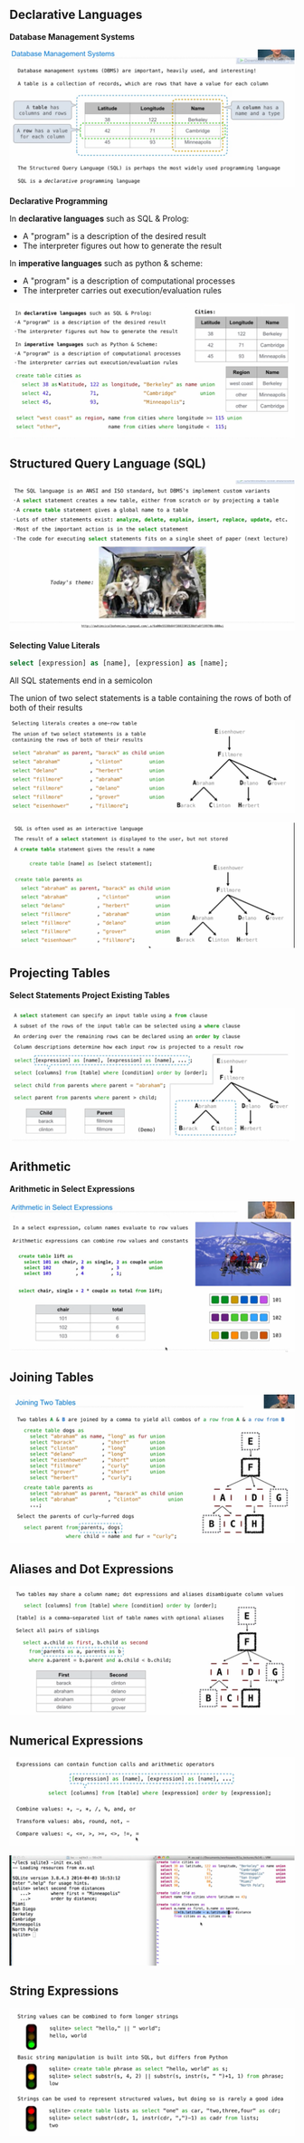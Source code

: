 ## Declarative Languages

**Database Management Systems**

![image-20220607094348055](Lecture_26_Declarative_Programming_I.assets/image-20220607094348055.png)

**Declarative Programming**

In **declarative languages** such as SQL & Prolog:

- A "program" is a description of the desired result 
- The interpreter figures out how to generate the result

In **imperative languages** such as python & scheme:

- A "program" is a description of computational processes
- The interpreter carries out execution/evaluation rules

![image-20220607095922681](Lecture_26_Declarative_Programming_I.assets/image-20220607095922681.png)



## Structured Query Language (SQL)

![image-20220607100727115](Lecture_26_Declarative_Programming_I.assets/image-20220607100727115.png)

**Selecting Value Literals**

```sql
select [expression] as [name], [expression] as [name];
```

All SQL statements end in a semicolon

The union of two select statements is a table containing the rows of both of both of their results

![image-20220607103329111](Lecture_26_Declarative_Programming_I.assets/image-20220607103329111.png)

![image-20220607103534918](Lecture_26_Declarative_Programming_I.assets/image-20220607103534918.png)

## Projecting Tables

**Select Statements Project Existing Tables**

![image-20220607104001088](Lecture_26_Declarative_Programming_I.assets/image-20220607104001088.png)

## Arithmetic

**Arithmetic in Select Expressions**

![image-20220607135002786](Lecture_26_Declarative_Programming_I.assets/image-20220607135002786.png)

## Joining Tables

![image-20220607141017960](Lecture_26_Declarative_Programming_I.assets/image-20220607141017960.png)



## Aliases and Dot Expressions

![image-20220607143546661](Lecture_26_Declarative_Programming_I.assets/image-20220607143546661.png)



## Numerical Expressions

![image-20220607144416150](Lecture_26_Declarative_Programming_I.assets/image-20220607144416150.png)

![image-20220607145355599](Lecture_26_Declarative_Programming_I.assets/image-20220607145355599.png)



## String Expressions

![image-20220607150135195](Lecture_26_Declarative_Programming_I.assets/image-20220607150135195.png)

